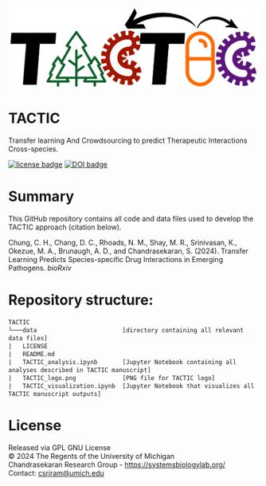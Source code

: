 ![alt text](https://github.com/sriram-lab/TACTIC/blob/master/TACTIC_logo.png?raw=true)

# TACTIC
Transfer learning And Crowdsourcing to predict Therapeutic Interactions Cross-species.

[![license badge](https://img.shields.io/badge/License-GNU%20GPL-blue)](https://github.com/sriram-lab/TACTIC/blob/master/LICENSE)
[![DOI badge](https://badgen.net/badge/DOI/10.15252%2Fmsb.20156777/blue)]()

# Summary
This GitHub repository contains all code and data files used to develop the TACTIC approach (citation below).  
  
Chung, C. H., Chang, D. C., Rhoads, N. M., Shay, M. R., Srinivasan, K., Okezue, M. A., Brunaugh, A. D., and Chandrasekaran, S. (2024). Transfer Learning Predicts Species-specific Drug Interactions in Emerging Pathogens. *bioRxiv*

# Repository structure: 
```
TACTIC
└───data                        [directory containing all relevant data files]
|   LICENSE
|   README.md
|   TACTIC_analysis.ipynb       [Jupyter Notebook containing all analyses described in TACTIC manuscript]
|   TACTIC_logo.png             [PNG file for TACTIC logo]
|   TACTIC_visualization.ipynb  [Jupyter Notebook that visualizes all TACTIC manuscript outputs]
```

# License
Released via GPL GNU License  
&copy; 2024 The Regents of the University of Michigan  
Chandrasekaran Research Group - https://systemsbiologylab.org/  
Contact: csriram@umich.edu  
